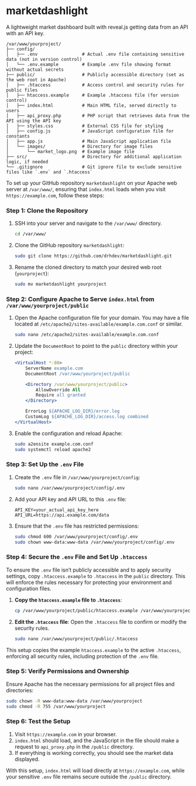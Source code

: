 # marketdashlight
A lightweight market dashboard built with reveal.js getting data from an API with an API key.

```
/var/www/yourproject/
├── config/
│   ├── .env                 # Actual .env file containing sensitive data (not in version control)
│   └── .env.example         # Example .env file showing format without actual secrets
├── public/                  # Publicly accessible directory (set as the web root in Apache)
│   ├── .htaccess            # Access control and security rules for public files
│   ├── htaccess.example     # Example .htaccess file (for version control)
│   ├── index.html           # Main HTML file, served directly to users
│   ├── api_proxy.php        # PHP script that retrieves data from the API using the API key
│   ├── styles.css           # External CSS file for styling
│   ├── config.js            # JavaScript configuration file for constants
│   ├── app.js               # Main JavaScript application file
│   └── images/              # Directory for image files
│       └── market_logo.png  # Example image file
├── src/                     # Directory for additional application logic, if needed
└── .gitignore               # Git ignore file to exclude sensitive files like `.env` and `.htaccess`
```

To set up your GitHub repository `marketdashlight` on your Apache web server at `/var/www/`, ensuring that `index.html` loads when you visit `https://example.com`, follow these steps:

### Step 1: Clone the Repository

1. SSH into your server and navigate to the `/var/www/` directory.
   ```bash
   cd /var/www/
   ```

2. Clone the GitHub repository `marketdashlight`:
   ```bash
   sudo git clone https://github.com/drhdev/marketdashlight.git
   ```

3. Rename the cloned directory to match your desired web root (`yourproject`):
   ```bash
   sudo mv marketdashlight yourproject
   ```

### Step 2: Configure Apache to Serve `index.html` from `/var/www/yourproject/public`

1. Open the Apache configuration file for your domain. You may have a file located at `/etc/apache2/sites-available/example.com.conf` or similar.
   ```bash
   sudo nano /etc/apache2/sites-available/example.com.conf
   ```

2. Update the `DocumentRoot` to point to the `public` directory within your project:
   ```apache
   <VirtualHost *:80>
       ServerName example.com
       DocumentRoot /var/www/yourproject/public

       <Directory /var/www/yourproject/public>
           AllowOverride All
           Require all granted
       </Directory>

       ErrorLog ${APACHE_LOG_DIR}/error.log
       CustomLog ${APACHE_LOG_DIR}/access.log combined
   </VirtualHost>
   ```

3. Enable the configuration and reload Apache:
   ```bash
   sudo a2ensite example.com.conf
   sudo systemctl reload apache2
   ```

### Step 3: Set Up the `.env` File

1. Create the `.env` file in `/var/www/yourproject/config`:
   ```bash
   sudo nano /var/www/yourproject/config/.env
   ```

2. Add your API key and API URL to this `.env` file:
   ```plaintext
   API_KEY=your_actual_api_key_here
   API_URL=https://api.example.com/data
   ```

3. Ensure that the `.env` file has restricted permissions:
   ```bash
   sudo chmod 600 /var/www/yourproject/config/.env
   sudo chown www-data:www-data /var/www/yourproject/config/.env
   ```

### Step 4: Secure the `.env` File and Set Up `.htaccess`

To ensure the `.env` file isn’t publicly accessible and to apply security settings, copy `.htaccess.example` to `.htaccess` in the `public` directory. This will enforce the rules necessary for protecting your environment and configuration files.

1. **Copy the `htaccess.example` file to `.htaccess`**:
   ```bash
   cp /var/www/yourproject/public/htaccess.example /var/www/yourproject/public/.htaccess
   ```

2. **Edit the `.htaccess` file**:
   Open the `.htaccess` file to confirm or modify the security rules.
   ```bash
   sudo nano /var/www/yourproject/public/.htaccess
   ```

This setup copies the example `htaccess.example` to the active `.htaccess`, enforcing all security rules, including protection of the `.env` file.

### Step 5: Verify Permissions and Ownership

Ensure Apache has the necessary permissions for all project files and directories:

```bash
sudo chown -R www-data:www-data /var/www/yourproject
sudo chmod -R 755 /var/www/yourproject
```

### Step 6: Test the Setup

1. Visit `https://example.com` in your browser.
2. `index.html` should load, and the JavaScript in the file should make a request to `api_proxy.php` in the `/public` directory.
3. If everything is working correctly, you should see the market data displayed.

With this setup, `index.html` will load directly at `https://example.com`, while your sensitive `.env` file remains secure outside the `/public` directory.

